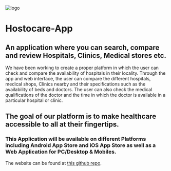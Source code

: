 ![logo](https://user-images.githubusercontent.com/73766765/110751723-1be89800-81f9-11eb-985c-4c8d5d029446.png)


# Hostocare-App

## An application where you can search, compare and review Hospitals, Clinics, Medical stores etc.

We have been working  to create a proper platform in which the user can check and compare the availability of hospitals in their locality. 
Through the app and web interface, the user can compare the different hospitals, medical shops, Clinics  nearby and their specifications
such as  the availability of beds and doctors. The user can also check the medical qualifications of the doctor and 
the time in which the doctor is available in a particular hospital or clinic.
## The goal of our platform is to make healthcare accessible to all at their fingertips. 

### This Application will be available on different Platforms including Android App Store and iOS App Store as well as a Web Application for PC/Desktop & Mobiles. 
The website can be found at [this github repo](https://github.com/very-good-team/hostocare).









